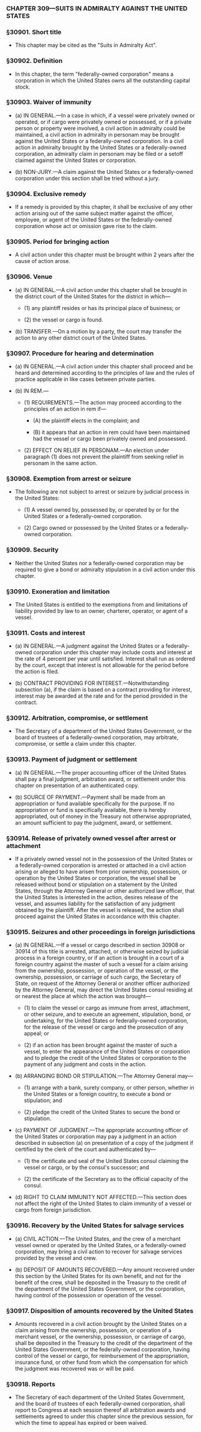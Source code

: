 ### **CHAPTER 309—SUITS IN ADMIRALTY AGAINST THE UNITED STATES**

### §30901. Short title
* This chapter may be cited as the "Suits in Admiralty Act".

### §30902. Definition
* In this chapter, the term "federally-owned corporation" means a corporation in which the United States owns all the outstanding capital stock.

### §30903. Waiver of immunity
* (a) IN GENERAL.—In a case in which, if a vessel were privately owned or operated, or if cargo were privately owned or possessed, or if a private person or property were involved, a civil action in admiralty could be maintained, a civil action in admiralty in personam may be brought against the United States or a federally-owned corporation. In a civil action in admiralty brought by the United States or a federally-owned corporation, an admiralty claim in personam may be filed or a setoff claimed against the United States or corporation.

* (b) NON-JURY.—A claim against the United States or a federally-owned corporation under this section shall be tried without a jury.

### §30904. Exclusive remedy
* If a remedy is provided by this chapter, it shall be exclusive of any other action arising out of the same subject matter against the officer, employee, or agent of the United States or the federally-owned corporation whose act or omission gave rise to the claim.

### §30905. Period for bringing action
* A civil action under this chapter must be brought within 2 years after the cause of action arose.

### §30906. Venue
* (a) IN GENERAL.—A civil action under this chapter shall be brought in the district court of the United States for the district in which—

  * (1) any plaintiff resides or has its principal place of business; or

  * (2) the vessel or cargo is found.


* (b) TRANSFER.—On a motion by a party, the court may transfer the action to any other district court of the United States.

### §30907. Procedure for hearing and determination
* (a) IN GENERAL.—A civil action under this chapter shall proceed and be heard and determined according to the principles of law and the rules of practice applicable in like cases between private parties.

* (b) IN REM.—

  * (1) REQUIREMENTS.—The action may proceed according to the principles of an action in rem if—

    * (A) the plaintiff elects in the complaint; and

    * (B) it appears that an action in rem could have been maintained had the vessel or cargo been privately owned and possessed.


  * (2) EFFECT ON RELIEF IN PERSONAM.—An election under paragraph (1) does not prevent the plaintiff from seeking relief in personam in the same action.

### §30908. Exemption from arrest or seizure
* The following are not subject to arrest or seizure by judicial process in the United States:

  * (1) A vessel owned by, possessed by, or operated by or for the United States or a federally-owned corporation.

  * (2) Cargo owned or possessed by the United States or a federally-owned corporation.

### §30909. Security
* Neither the United States nor a federally-owned corporation may be required to give a bond or admiralty stipulation in a civil action under this chapter.

### §30910. Exoneration and limitation
* The United States is entitled to the exemptions from and limitations of liability provided by law to an owner, charterer, operator, or agent of a vessel.

### §30911. Costs and interest
* (a) IN GENERAL.—A judgment against the United States or a federally-owned corporation under this chapter may include costs and interest at the rate of 4 percent per year until satisfied. Interest shall run as ordered by the court, except that interest is not allowable for the period before the action is filed.

* (b) CONTRACT PROVIDING FOR INTEREST.—Notwithstanding subsection (a), if the claim is based on a contract providing for interest, interest may be awarded at the rate and for the period provided in the contract.

### §30912. Arbitration, compromise, or settlement
* The Secretary of a department of the United States Government, or the board of trustees of a federally-owned corporation, may arbitrate, compromise, or settle a claim under this chapter.

### §30913. Payment of judgment or settlement
* (a) IN GENERAL.—The proper accounting officer of the United States shall pay a final judgment, arbitration award, or settlement under this chapter on presentation of an authenticated copy.

* (b) SOURCE OF PAYMENT.—Payment shall be made from an appropriation or fund available specifically for the purpose. If no appropriation or fund is specifically available, there is hereby appropriated, out of money in the Treasury not otherwise appropriated, an amount sufficient to pay the judgment, award, or settlement.

### §30914. Release of privately owned vessel after arrest or attachment
* If a privately owned vessel not in the possession of the United States or a federally-owned corporation is arrested or attached in a civil action arising or alleged to have arisen from prior ownership, possession, or operation by the United States or corporation, the vessel shall be released without bond or stipulation on a statement by the United States, through the Attorney General or other authorized law officer, that the United States is interested in the action, desires release of the vessel, and assumes liability for the satisfaction of any judgment obtained by the plaintiff. After the vessel is released, the action shall proceed against the United States in accordance with this chapter.

### §30915. Seizures and other proceedings in foreign jurisdictions
* (a) IN GENERAL.—If a vessel or cargo described in section 30908 or 30914 of this title is arrested, attached, or otherwise seized by judicial process in a foreign country, or if an action is brought in a court of a foreign country against the master of such a vessel for a claim arising from the ownership, possession, or operation of the vessel, or the ownership, possession, or carriage of such cargo, the Secretary of State, on request of the Attorney General or another officer authorized by the Attorney General, may direct the United States consul residing at or nearest the place at which the action was brought—

  * (1) to claim the vessel or cargo as immune from arrest, attachment, or other seizure, and to execute an agreement, stipulation, bond, or undertaking, for the United States or federally-owned corporation, for the release of the vessel or cargo and the prosecution of any appeal; or

  * (2) if an action has been brought against the master of such a vessel, to enter the appearance of the United States or corporation and to pledge the credit of the United States or corporation to the payment of any judgment and costs in the action.


* (b) ARRANGING BOND OR STIPULATION.—The Attorney General may—

  * (1) arrange with a bank, surety company, or other person, whether in the United States or a foreign country, to execute a bond or stipulation; and

  * (2) pledge the credit of the United States to secure the bond or stipulation.


* (c) PAYMENT OF JUDGMENT.—The appropriate accounting officer of the United States or corporation may pay a judgment in an action described in subsection (a) on presentation of a copy of the judgment if certified by the clerk of the court and authenticated by—

  * (1) the certificate and seal of the United States consul claiming the vessel or cargo, or by the consul's successor; and

  * (2) the certificate of the Secretary as to the official capacity of the consul.


* (d) RIGHT TO CLAIM IMMUNITY NOT AFFECTED.—This section does not affect the right of the United States to claim immunity of a vessel or cargo from foreign jurisdiction.

### §30916. Recovery by the United States for salvage services
* (a) CIVIL ACTION.—The United States, and the crew of a merchant vessel owned or operated by the United States, or a federally-owned corporation, may bring a civil action to recover for salvage services provided by the vessel and crew.

* (b) DEPOSIT OF AMOUNTS RECOVERED.—Any amount recovered under this section by the United States for its own benefit, and not for the benefit of the crew, shall be deposited in the Treasury to the credit of the department of the United States Government, or the corporation, having control of the possession or operation of the vessel.

### §30917. Disposition of amounts recovered by the United States
* Amounts recovered in a civil action brought by the United States on a claim arising from the ownership, possession, or operation of a merchant vessel, or the ownership, possession, or carriage of cargo, shall be deposited in the Treasury to the credit of the department of the United States Government, or the federally-owned corporation, having control of the vessel or cargo, for reimbursement of the appropriation, insurance fund, or other fund from which the compensation for which the judgment was recovered was or will be paid.

### §30918. Reports
* The Secretary of each department of the United States Government, and the board of trustees of each federally-owned corporation, shall report to Congress at each session thereof all arbitration awards and settlements agreed to under this chapter since the previous session, for which the time to appeal has expired or been waived.